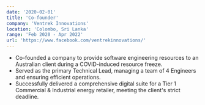```yaml
---
date: '2020-02-01'
title: 'Co-founder'
company: 'Ventrek Innovations'
location: 'Colombo, Sri Lanka'
range: 'Feb 2020 - Apr 2022'
url: 'https://www.facebook.com/ventrekinnovations/'
---
```


- Co-founded a company to provide software engineering resources to an Australian client during a COVID-induced resource freeze.
- Served as the primary Technical Lead, managing a team of 4 Engineers and ensuring efficient operations.
- Successfully delivered a comprehensive digital suite for a Tier 1 Commercial & Industrial energy retailer, meeting the client's strict deadline.
